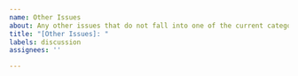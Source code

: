 ```yaml
---
name: Other Issues
about: Any other issues that do not fall into one of the current categories.
title: "[Other Issues]: "
labels: discussion
assignees: ''

---
```



